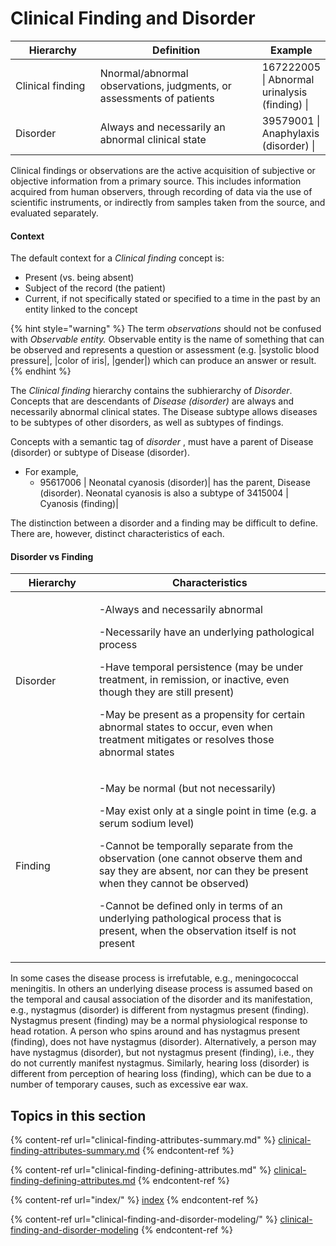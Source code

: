 # Clinical Finding and Disorder

<table><thead><tr><th width="132.0546875">Hierarchy</th><th width="271.7578125">Definition</th><th>Example</th></tr></thead><tbody><tr><td>Clinical finding</td><td>Nnormal/abnormal observations, judgments, or assessments of patients</td><td>167222005 | Abnormal urinalysis (finding) |</td></tr><tr><td>Disorder</td><td>Always and necessarily an abnormal clinical state</td><td>39579001 | Anaphylaxis (disorder) |</td></tr></tbody></table>

Clinical findings or observations are the active acquisition of subjective or objective information from a primary source. This includes information acquired from human observers, through recording of data via the use of scientific instruments, or indirectly from samples taken from the source, and evaluated separately.

#### Context

The default context for a _Clinical finding_ concept is:

* Present (vs. being absent)
* Subject of the record (the patient)
* Current, if not specifically stated or specified to a time in the past by an entity linked to the concept

{% hint style="warning" %}
The term _observations_ should not be confused with _Observable entity._ Observable entity is the name of something that can be observed and represents a question or assessment (e.g. |systolic blood pressure|, |color of iris|, |gender|) which can produce an answer or result.
{% endhint %}

The _Clinical finding_ hierarchy contains the subhierarchy of _Disorder_. Concepts that are descendants of _Disease (disorder)_ are always and necessarily abnormal clinical states. The Disease subtype allows diseases to be subtypes of other disorders, as well as subtypes of findings.

Concepts with a semantic tag of _disorder_ , must have a parent of Disease (disorder) or subtype of Disease (disorder).

* For example,
  * 95617006 | Neonatal cyanosis (disorder)| has the parent, Disease (disorder). Neonatal cyanosis is also a subtype of 3415004 | Cyanosis (finding)|

The distinction between a disorder and a finding may be difficult to define. There are, however, distinct characteristics of each.

#### Disorder vs Finding

<table><thead><tr><th width="117.6953125">Hierarchy</th><th>Characteristics</th></tr></thead><tbody><tr><td>Disorder</td><td><p>-Always and necessarily abnormal</p><p>-Necessarily have an underlying pathological process</p><p>-Have temporal persistence (may be under treatment, in remission, or inactive, even though they are still present)</p><p>-May be present as a propensity for certain abnormal states to occur, even when treatment mitigates or resolves those abnormal states</p></td></tr><tr><td>Finding</td><td><p>-May be normal (but not necessarily)</p><p>-May exist only at a single point in time (e.g. a serum sodium level)</p><p>-Cannot be temporally separate from the observation (one cannot observe them and say they are absent, nor can they be present when they cannot be observed)</p><p>-Cannot be defined only in terms of an underlying pathological process that is present, when the observation itself is not present</p></td></tr></tbody></table>

In some cases the disease process is irrefutable, e.g., meningococcal meningitis. In others an underlying disease process is assumed based on the temporal and causal association of the disorder and its manifestation, e.g., nystagmus (disorder) is different from nystagmus present (finding). Nystagmus present (finding) may be a normal physiological response to head rotation. A person who spins around and has nystagmus present (finding), does not have nystagmus (disorder). Alternatively, a person may have nystagmus (disorder), but not nystagmus present (finding), i.e., they do not currently manifest nystagmus. Similarly, hearing loss (disorder) is different from perception of hearing loss (finding), which can be due to a number of temporary causes, such as excessive ear wax.

## Topics in this section

{% content-ref url="clinical-finding-attributes-summary.md" %}
[clinical-finding-attributes-summary.md](clinical-finding-attributes-summary.md)
{% endcontent-ref %}

{% content-ref url="clinical-finding-defining-attributes.md" %}
[clinical-finding-defining-attributes.md](clinical-finding-defining-attributes.md)
{% endcontent-ref %}

{% content-ref url="index/" %}
[index](index/)
{% endcontent-ref %}

{% content-ref url="clinical-finding-and-disorder-modeling/" %}
[clinical-finding-and-disorder-modeling](clinical-finding-and-disorder-modeling/)
{% endcontent-ref %}


